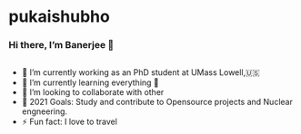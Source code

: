 # pukaishubho
### Hi there, I’m Banerjee 👋
## 
- 🔭 I’m currently working as an PhD student at UMass Lowell,🇺🇸
- 🌱 I’m currently learning everything 🤣
- 👯 I’m looking to collaborate with other
- 🥅 2021 Goals: Study and contribute to Opensource projects and Nuclear engneering.
- ⚡ Fun fact: I love to travel


